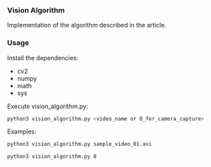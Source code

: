 ### Vision Algorithm
Implementation of the algorithm described in the article.
### Usage
Install the dependencies:
- cv2
- numpy
- math
- sys

Execute vision_algorithm.py:
```bash
python3 vision_algorithm.py <video_name or 0_for_camera_capture>
```
Examples:

```bash
python3 vision_algorithm.py sample_video_01.avi
```

```bash
python3 vision_algorithm.py 0
```
